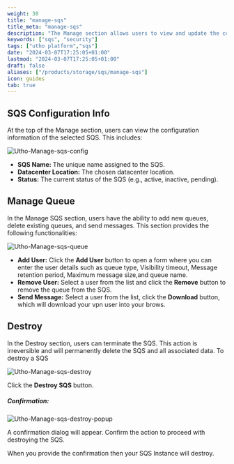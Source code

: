 ```yaml
---
weight: 30
title: "manage-sqs"
title_meta: "manage-sqs"
description: "The Manage section allows users to view and update the configuration of their deployed SQS. This section provides a comprehensive interface to manage SQS users, configure firewalls, and destroy SQS instances."
keywords: ["sqs", "security"]
tags: ["utho platform","sqs"]
date: "2024-03-07T17:25:05+01:00"
lastmod: "2024-03-07T17:25:05+01:00"
draft: false 
aliases: ["/products/storage/sqs/manage-sqs"]
icon: guides
tab: true
---
```

## SQS Configuration Info

At the top of the Manage section, users can view the configuration information of the selected SQS. This includes:

![Utho-Manage-sqs-config](image/Utho-Manage-sqs-config.png)

* **SQS Name:** The unique name assigned to the SQS.
* **Datacenter Location:** The chosen datacenter location.
* **Status:** The current status of the SQS (e.g., active, inactive, pending).

## Manage Queue

In the Manage SQS section, users have the ability to add new queues, delete existing queues, and send messages. This section provides the following functionalities:


![Utho-Manage-sqs-queue](image/Utho-Manage-sqs-queue.png)

* **Add User:** Click the **Add User** button to open a form where you can enter the user details such as queue type, Visibility timeout, Message retention period, Maximum message size,and queue name.
* **Remove User:** Select a user from the list and click the **Remove** button to remove the queue from the SQS.
* **Send Message:** Select a user from the list, click the **Download** button, which will download your vpn user into your brows.

## Destroy

In the Destroy section, users can terminate the SQS. This action is irreversible and will permanently delete the SQS and all associated data. To destroy a SQS

![Utho-Manage-sqs-destroy](image/Utho-Manage-sqs-destroy.png)

Click the **Destroy SQS** button.

##### **Confirmation:**

![Utho-Manage-sqs-destroy-popup](image/Utho-Manage-sqs-destroy-popup.png)

A confirmation dialog will appear. Confirm the action to proceed with destroying the SQS.

When you provide the confirmation then your SQS Instance will destroy.
